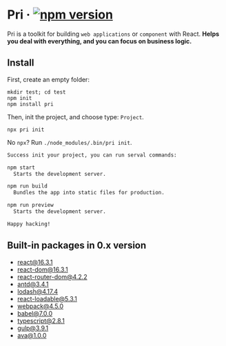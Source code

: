 # Pri &middot; [![npm version](https://img.shields.io/npm/v/pri.svg?style=flat-square)](https://www.npmjs.com/package/pri)

Pri is a toolkit for building `web applications` or `component` with React. **Helps you deal with everything, and you can focus on business logic.**

## Install

First, create an empty folder:

```shell
mkdir test; cd test
npm init
npm install pri
```

Then, init the project, and choose type: `Project`.

```shell
npx pri init
```

No `npx`? Run `./node_modules/.bin/pri init`.

```bash
Success init your project, you can run serval commands:

npm start
  Starts the development server.

npm run build
  Bundles the app into static files for production.

npm run preview
  Starts the development server.

Happy hacking!
```

## Built-in packages in 0.x version

- [react@16.3.1](https://www.npmjs.com/package/react)
- [react-dom@16.3.1](https://www.npmjs.com/package/react-dom)
- [react-router-dom@4.2.2](https://www.npmjs.com/package/react-router-dom)
- [antd@3.4.1](https://www.npmjs.com/package/antd)
- [lodash@4.17.4](https://www.npmjs.com/package/lodash)
- [react-loadable@5.3.1](https://www.npmjs.com/package/react-loadable)
- [webpack@4.5.0](https://www.npmjs.com/package/parcel-bundler)
- [babel@7.0.0](https://www.npmjs.com/package/babel-core)
- [typescript@2.8.1](https://github.com/Microsoft/TypeScript)
- [gulp@3.9.1](https://github.com/gulpjs/gulp)
- [ava@1.0.0](https://github.com/avajs/ava)
